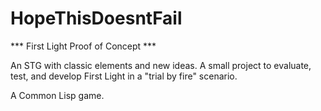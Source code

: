 # HopeThisDoesntFail
*** First Light Proof of Concept ***

An STG with classic elements and new ideas.
A small project to evaluate, test, and develop First Light in a "trial by fire" scenario.

A Common Lisp game.



